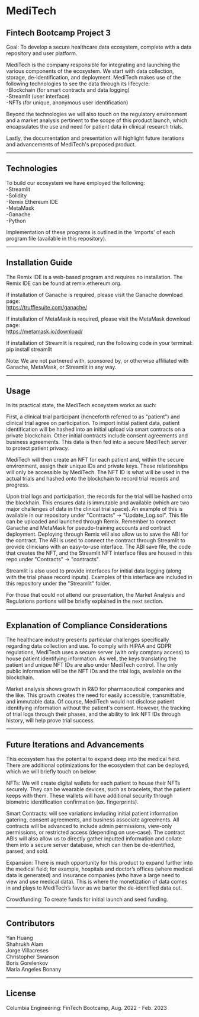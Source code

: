 # MediTech
## Fintech Bootcamp Project 3  

Goal: To develop a secure healthcare data ecosystem, complete with a data repository and user platform.  

MediTech is the company responsible for integrating and launching the various components of the ecosystem. We start with data collection, storage, de-identification, and deployment. MediTech makes use of the following technologies to see the data through its lifecycle:  
-Blockchain (for smart contracts and data logging)  
-Streamlit (user interface)  
-NFTs (for unique, anonymous user identification)  

Beyond the technologies we will also touch on the regulatory environment and a market analysis pertinent to the scope of this product launch, which encapsulates the use and need for patient data in clinical research trials.   

Lastly, the documentation and presentation will highlight future iterations and advancements of MediTech's proposed product. 

---

## Technologies

To build our ecosystem we have employed the following:  
-Streamlit  
-Solidity  
-Remix Ethereum IDE  
-MetaMask  
-Ganache  
-Python  

Implementation of these programs is outlined in the 'imports' of each program file (available in this repository). 

---

## Installation Guide

The Remix IDE is a web-based program and requires no installation. The Remix IDE can be found at remix.ethereum.org.  

If installation of Ganache is required, please visit the Ganache download page:  
https://trufflesuite.com/ganache/   

If installation of MetaMask is required, please visit the MetaMask download page:  
https://metamask.io/download/  

If installation of Streamlit is required, run the following code in your terminal:  
pip install streamlit  

Note: We are not partnered with, sponsored by, or otherwise affiliated with Ganache, MetaMask, or Streamlit in any way. 

---

## Usage

In its practical state, the MediTech ecosystem works as such: 

First, a clinical trial participant (henceforth referred to as "patient") and clinical trial agree on participation. To import initial patient data, patient identification will be hashed into an initial upload via smart contracts on a private blockchain. Other initial contracts include consent agreements and business agreements. This data is then fed into a secure MediTech server to protect patient privacy.   

MediTech will then create an NFT for each patient and, within the secure environment, assign their unique IDs and private keys. These relationships will only be accessible by MediTech. The NFT ID is what will be used in the actual trials and hashed onto the blockchain to record trial records and progress.  

Upon trial logs and participation, the records for the trial will be hashed onto the blockhain. This ensures data is immutable and available (which are two major challenges of data in the clinical trial space). An example of this is available in our repository under "Contracts" -> "Update_Log.sol". This file can be uploaded and launched through Remix. Remember to connect Ganache and MetaMask for pseudo-training accounts and contract deployment. Deploying through Remix will also allow us to save the ABI for the contract. The ABI is used to connect the contract through Streamlit to provide clinicians with an easy-to-use interface. The ABI save file, the code that creates the NFT, and the Streamlit NFT interface files are housed in this repo under "Contracts" -> "contracts".   

Streamlit is also used to provide interfaces for initial data logging (along with the trial phase record inputs). Examples of this interface are included in this repository under the "Streamlit" folder.   

For those that could not attend our presentation, the Market Analysis and Regulations portions will be briefly explained in the next section. 

---

## Explanation of Compliance Considerations  

The healthcare industry presents particular challenges specifically regarding data collection and use. To comply with HIPAA and GDPR regulations, MediTech uses a secure server (with only company access) to house patient identifying information. As well, the keys translating the patient and unique NFT IDs are also under MediTech control. The only public information will be the NFT IDs and the trial logs, available on the blockchain.   

Market analysis shows growth in R&D for pharmaceutical companies and the like. This growth creates the need for easily accessible, transmittable, and immutable data. Of course, MediTech would not disclose patient identifying information without the patient's consent. However, the tracking of trial logs through their phases, and the ability to link NFT IDs through history, will help prove trial success.  

---

## Future Iterations and Advancements  

This ecosystem has the potential to expand deep into the medical field. There are additional optimizations for the ecosystem that can be deployed, which we will briefly touch on below:  

NFTs: We will create digital wallets for each patient to house their NFTs securely. They can be wearable devices, such as bracelets, that the patient keeps with them. These wallets will have additional security through biometric identification confirmation (ex. fingerprints).   

Smart Contracts: will see variations invluding initial patient information gatering, consent agreements, and business associate agreements. All contracts will be advanced to include admin permissions, view-only permissions, or restricted access (depending on use-case). The contract ABIs will also allow us to directly gather inputted information and collate them into a secure server database, which can then be de-identified, parsed, and sold.   

Expansion: There is much opportunity for this product to expand further into the medical field; for example, hospitals and doctor’s offices (where medical data is generated) and insurance companies (who have a large need to view and use medical data). This is where the monetization of data comes in and plays to MediTech’s favor as we barter the de-identified data out.   

Crowdfunding: To create funds for initial launch and seed funding. 

---

## Contributors

Yan Huang  
Shahrukh Alam   
Jorge Villacreses  
Christopher Swanson  
Boris Gorelenkov  
Maria Angeles Bonany

---

## License

Columbia Engineering: FinTech Bootcamp, Aug. 2022 - Feb. 2023